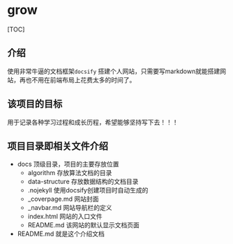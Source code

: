 # grow

[TOC]

## 介绍

使用非常牛逼的文档框架`docsify` 搭建个人网站，只需要写markdown就能搭建网站，再也不用在前端布局上花费太多的时间了。

## 该项目的目标

用于记录各种学习过程和成长历程，希望能够坚持写下去！！！

## 项目目录即相关文件介绍

- docs 顶级目录，项目的主要存放位置
  - algorithm 存放算法文档的目录
  - data-structure 存放数据结构的文档目录
  - .nojekyll 使用docsify创建项目时自动生成的
  - _coverpage.md 网站封面
  - _navbar.md 网站导航栏的定义
  - index.html 网站的入口文件
  - README.md 该网站的默认显示文档页面
- README.md 就是这个介绍文档
